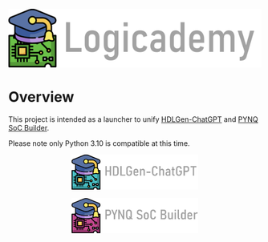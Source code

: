 <p align="center">
  <img src="assets/png/title.png" />
</p>

# Overview
This project is intended as a launcher to unify [HDLGen-ChatGPT](https://github.com/Logicademy/HDLGen-ChatGPT) and [PYNQ SoC Builder](https://github.com/Logicademy/PYNQ-SoC-Builder).

Please note only Python 3.10 is compatible at this time.

<p align="center">
  <img src="assets/png/hdlgen_title_blue.png" width="50%" height="50%" />
</p>

<p align="center">
  <img src="assets/png/pynq_title.png" width="50%" height="50%" />
</p>
